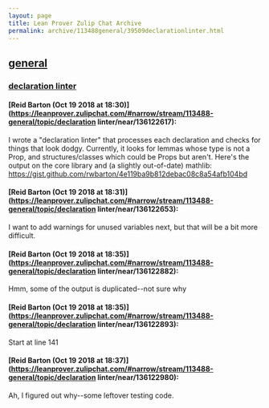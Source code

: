 ```yaml
---
layout: page
title: Lean Prover Zulip Chat Archive 
permalink: archive/113488general/39509declarationlinter.html
---
```


## [general](index.html)
### [declaration linter](39509declarationlinter.html)

#### [Reid Barton (Oct 19 2018 at 18:30)](https://leanprover.zulipchat.com/#narrow/stream/113488-general/topic/declaration linter/near/136122617):
I wrote a "declaration linter" that processes each declaration and checks for things that look dodgy.
Currently, it looks for lemmas whose type is not a Prop, and structures/classes which could be Props but aren't.
Here's the output on the core library and (a slightly out-of-date) mathlib: https://gist.github.com/rwbarton/4e119ba9b812debac08c8a54afb104bd

#### [Reid Barton (Oct 19 2018 at 18:31)](https://leanprover.zulipchat.com/#narrow/stream/113488-general/topic/declaration linter/near/136122653):
I want to add warnings for unused variables next, but that will be a bit more difficult.

#### [Reid Barton (Oct 19 2018 at 18:35)](https://leanprover.zulipchat.com/#narrow/stream/113488-general/topic/declaration linter/near/136122882):
Hmm, some of the output is duplicated--not sure why

#### [Reid Barton (Oct 19 2018 at 18:35)](https://leanprover.zulipchat.com/#narrow/stream/113488-general/topic/declaration linter/near/136122893):
Start at line 141

#### [Reid Barton (Oct 19 2018 at 18:37)](https://leanprover.zulipchat.com/#narrow/stream/113488-general/topic/declaration linter/near/136122980):
Ah, I figured out why--some leftover testing code.

